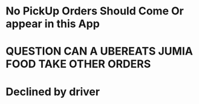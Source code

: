 # No PickUp Orders Should Come Or appear in this App

# QUESTION CAN A UBEREATS JUMIA FOOD TAKE OTHER ORDERS

# Declined by driver

